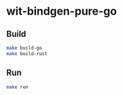 # wit-bindgen-pure-go

## Build

```bash
make build-go
make build-rust
```

## Run

```bash
make run
```
